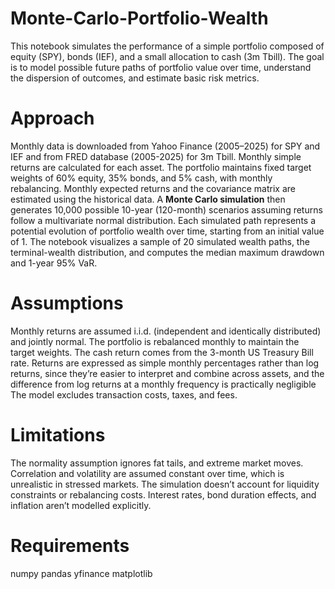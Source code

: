 # Monte-Carlo-Portfolio-Wealth
This notebook simulates the performance of a simple portfolio composed of equity (SPY), bonds (IEF), and a small allocation to cash (3m Tbill).
The goal is to model possible future paths of portfolio value over time, understand the dispersion of outcomes, and estimate basic risk metrics.

# Approach
Monthly data is downloaded from Yahoo Finance (2005–2025) for SPY and IEF and from FRED database (2005-2025) for 3m Tbill.
Monthly simple returns are calculated for each asset.
The portfolio maintains fixed target weights of 60% equity, 35% bonds, and 5% cash, with monthly rebalancing.
Monthly expected returns and the covariance matrix are estimated using the historical data.
A **Monte Carlo simulation** then generates 10,000 possible 10-year (120-month) scenarios assuming returns follow a multivariate normal distribution.
Each simulated path represents a potential evolution of portfolio wealth over time, starting from an initial value of 1.
The notebook visualizes a sample of 20 simulated wealth paths, the terminal-wealth distribution, and computes the median maximum drawdown and 1-year 95% VaR.

# Assumptions
Monthly returns are assumed i.i.d. (independent and identically distributed) and jointly normal.
The portfolio is rebalanced monthly to maintain the target weights.
The cash return comes from the 3-month US Treasury Bill rate.
Returns are expressed as simple monthly percentages rather than log returns, since they’re easier to interpret and combine across assets, and the difference from log returns at a monthly frequency is practically negligible
The model excludes transaction costs, taxes, and fees.

# Limitations
The normality assumption ignores fat tails, and extreme market moves.
Correlation and volatility are assumed constant over time, which is unrealistic in stressed markets.
The simulation doesn’t account for liquidity constraints or rebalancing costs.
Interest rates, bond duration effects, and inflation aren’t modelled explicitly.

# Requirements
numpy
pandas
yfinance
matplotlib
